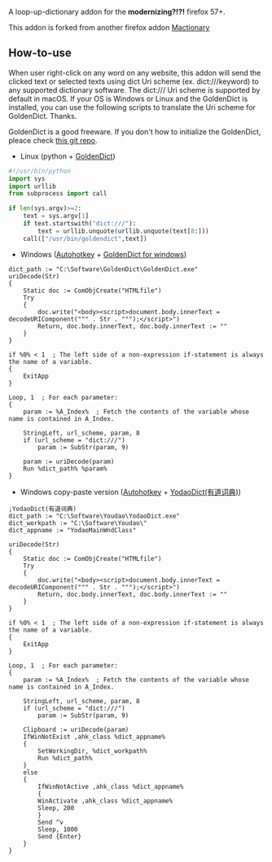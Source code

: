 ﻿A loop-up-dictionary addon for the **modernizing?!?!** firefox 57+.

This addon is forked from another firefox addon [Mactionary](https://addons.mozilla.org/en-US/firefox/addon/mactionary/)

## How-to-use
When user right-click on any word on any website, this addon will send the clicked text or selected texts using dict Uri scheme (ex. dict:///keyword) to any supported dictionary software.
The dict:/// Uri scheme is supported by default in macOS. If your OS is Windows or Linux and the GoldenDict is installed, you can use the following scripts to translate the Uri scheme for GoldenDict. Thanks.

GoldenDict is a good freeware. If you don't how to initialize the GoldenDict, pleace check [this git repo](https://github.com/yanyingwang/goldendict).

* Linux (python + [GoldenDict](http://goldendict.org/))
```python
#!/usr/bin/python
import sys
import urllib
from subprocess import call

if len(sys.argv)>=2:
    text = sys.argv[1]
    if text.startswith("dict:///"):
        text = urllib.unquote(urllib.unquote(text[8:]))
    call(["/usr/bin/goldendict",text])
```

* Windows ([Autohotkey](https://autohotkey.com/) + [GoldenDict for windows](https://github.com/goldendict/goldendict/wiki/Early-Access-Builds-for-Windows))
```Autohotkey
dict_path := "C:\Software\GoldenDict\GoldenDict.exe"
uriDecode(Str)
{
    Static doc := ComObjCreate("HTMLfile")
    Try
    {
        doc.write("<body><script>document.body.innerText = decodeURIComponent(""" . Str . """);</script>")
        Return, doc.body.innerText, doc.body.innerText := ""
    }
}

if %0% < 1  ; The left side of a non-expression if-statement is always the name of a variable.
{
    ExitApp
}

Loop, 1  ; For each parameter:
{
    param := %A_Index%  ; Fetch the contents of the variable whose name is contained in A_Index.
    
    StringLeft, url_scheme, param, 8
    if (url_scheme = "dict:///")
        param := SubStr(param, 9)
        
    param := uriDecode(param)
    Run %dict_path% %param%
}
```


* Windows copy-paste version ([Autohotkey](https://autohotkey.com/) + [YodaoDict(有道词典)](https://www.youdao.com/))
```Autohotkey
;YodaoDict(有道词典)
dict_path := "C:\Software\Youdao\YodaoDict.exe"
dict_workpath := "C:\Software\Youdao\"
dict_appname := "YodaoMainWndClass"

uriDecode(Str)
{
    Static doc := ComObjCreate("HTMLfile")
    Try
    {
        doc.write("<body><script>document.body.innerText = decodeURIComponent(""" . Str . """);</script>")
        Return, doc.body.innerText, doc.body.innerText := ""
    }
}

if %0% < 1  ; The left side of a non-expression if-statement is always the name of a variable.
{
    ExitApp
}

Loop, 1  ; For each parameter:
{
    param := %A_Index%  ; Fetch the contents of the variable whose name is contained in A_Index.
    
    StringLeft, url_scheme, param, 8
    if (url_scheme = "dict:///")
        param := SubStr(param, 9)
        
    Clipboard := uriDecode(param)
    IfWinNotExist ,ahk_class %dict_appname%
    {
        SetWorkingDir, %dict_workpath%
        Run %dict_path%
    }
    else
    {
        IfWinNotActive ,ahk_class %dict_appname%
        {
        WinActivate ,ahk_class %dict_appname%
        Sleep, 200
        }
        Send ^v
        Sleep, 1000
        Send {Enter}
    }
}
```